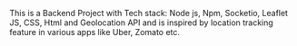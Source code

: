 This is a Backend Project with 
Tech stack: Node js, Npm, Socketio, Leaflet JS, CSS, Html and Geolocation API and
is inspired by location tracking feature in various apps like Uber, Zomato etc.
